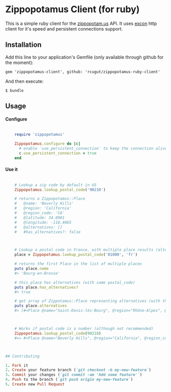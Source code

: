 # Zippopotamus Client (for ruby)

This is a simple ruby client for the [zippopotam.us](http://zippopotam.us) API.
It uses [excon](https://github.com/geemus/excon) http client for it's speed and persistent connections support.

## Installation

Add this line to your application's Gemfile (only available through github for the moment):

    gem 'zippopotamus-client', github: 'rcugut/zippopotamus-ruby-client'

And then execute:

    $ bundle



## Usage

#### Configure

```ruby
	
	require 'zippopotamus'

    Zippopotamus.configure do |c|
      # enable `use_persistent_connection` to keep the connection alive between subsequent calls
      c.use_persistent_connection = true
    end
```

#### Use it

```ruby
    
    # Lookup a zip code by default in US 
    Zippopotamus.lookup_postal_code('90210')

	# returns a Zippopotamus::Place
	# 	@name: 'Beverly Hills'
	# 	@region: 'California'
	# 	@region_code: 'CA'
	#	@latitude: 34.0901
	#	@longitude: -118.4065
	#	@alternatives: []
	#	#has_alternatives?: false



    # Lookup a postal code in France, with multiple place results (alternatives)
    place = Zippopotamus.lookup_postal_code('01000', 'fr')

	# returns the first Place in the list of multiple places
    puts place.name
    #> 'Bourg-en-Bresse'

	# this place has alternatives (with same postal_code)
    puts place.has_alternatives?
    #> true

    # get array of Zippotamus::Place representing alternatives (with the same postal_code)
    puts place.alternatives
    #> [#<Place @name="Saint-Denis-lès-Bourg", @region="Rhône-Alpes", @region_code="B9", @latitude=46.2022, @longitude=5.1892>]



    # Works if postal code is a number (although not recommended)
    Zippopotamus.lookup_postal_code(90210)
    #=> #<Place @name="Beverly Hills", @region="California", @region_code="CA", @latitude=34.0901, @longitude=-118.4065, @alternatives=[]>



## Contributing

1. Fork it
2. Create your feature branch (`git checkout -b my-new-feature`)
3. Commit your changes (`git commit -am 'Add some feature'`)
4. Push to the branch (`git push origin my-new-feature`)
5. Create new Pull Request


